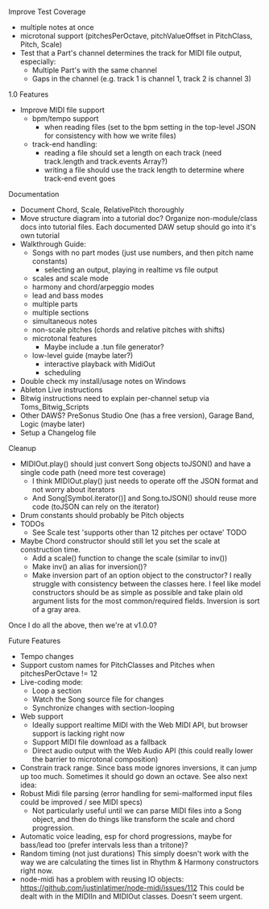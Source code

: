 Improve Test Coverage
- multiple notes at once
- microtonal support (pitchesPerOctave, pitchValueOffset in PitchClass, Pitch, Scale)
- Test that a Part's channel determines the track for MIDI file output, especially:
  - Multiple Part's with the same channel
  - Gaps in the channel (e.g. track 1 is channel 1, track 2 is channel 3)

1.0 Features
- Improve MIDI file support
  - bpm/tempo support
    - when reading files (set to the bpm setting in the top-level JSON for consistency with how we write files)
  - track-end handling:
    - reading a file should set a length on each track (need track.length and track.events Array?)
    - writing a file should use the track length to determine where track-end event goes

Documentation
- Document Chord, Scale, RelativePitch thoroughly
- Move structure diagram into a tutorial doc? Organize non-module/class docs into tutorial files. 
  Each documented DAW setup should go into it's own tutorial
- Walkthrough Guide:
  - Songs with no part modes (just use numbers, and then pitch name constants)
    - selecting an output, playing in realtime vs file output
  - scales and scale mode
  - harmony and chord/arpeggio modes
  - lead and bass modes
  - multiple parts
  - multiple sections
  - simultaneous notes
  - non-scale pitches (chords and relative pitches with shifts)
  - microtonal features
    - Maybe include a .tun file generator?
  - low-level guide (maybe later?)
    - interactive playback with MidiOut
    - scheduling
- Double check my install/usage notes on Windows
- Ableton Live instructions
- Bitwig instructions need to explain per-channel setup via Toms_Bitwig_Scripts
- Other DAWS? PreSonus Studio One (has a free version), Garage Band, Logic (maybe later) 
- Setup a Changelog file
  
Cleanup
- MIDIOut.play() should just convert Song objects toJSON() and have a single code path (need more test coverage) 
  - I think MIDIOut.play() just needs to operate off the JSON format and not worry about iterators
  - And Song[Symbol.iterator()] and Song.toJSON() should reuse more code (toJSON can rely on the iterator)
- Drum constants should probably be Pitch objects
- TODOs
  - See Scale test 'supports other than 12 pitches per octave' TODO
- Maybe Chord constructor should still let you set the scale at construction time.
  - Add a scale() function to change the scale (similar to inv())
  - Make inv() an alias for inversion()?
  - Make inversion part of an option object to the constructor? 
    I really struggle with consistency between the classes here. I feel like model constructors should be as simple as possible
    and take plain old argument lists for the most common/required fields. Inversion is sort of a gray area.

Once I do all the above, then we're at v1.0.0?

Future Features
- Tempo changes
- Support custom names for PitchClasses and Pitches when pitchesPerOctave != 12
- Live-coding mode:
  - Loop a section
  - Watch the Song source file for changes
  - Synchronize changes with section-looping
- Web support
  - Ideally support realtime MIDI with the Web MIDI API, but browser support is lacking right now
  - Support MIDI file download as a fallback
  - Direct audio output with the Web Audio API (this could really lower the barrier to microtonal composition)
- Constrain track range. Since bass mode ignores inversions, it can jump up too much. Sometimes it should go down an octave. See also next idea:
- Robust Midi file parsing (error handling for semi-malformed input files could be improved / see MIDI specs)
  - Not particularly useful until we can parse MIDI files into a Song object, and then do things like transform 
    the scale and chord progression.    
- Automatic voice leading, esp for chord progressions, maybe for bass/lead too (prefer intervals less than a tritone)?
- Random timing (not just durations)
  This simply doesn't work with the way we are calculating the times list in Rhythm & Harmony constructors right now.
- node-midi has a problem with reusing IO objects: https://github.com/justinlatimer/node-midi/issues/112
  This could be dealt with in the MIDIIn and MIDIOut classes. Doesn't seem urgent.
    